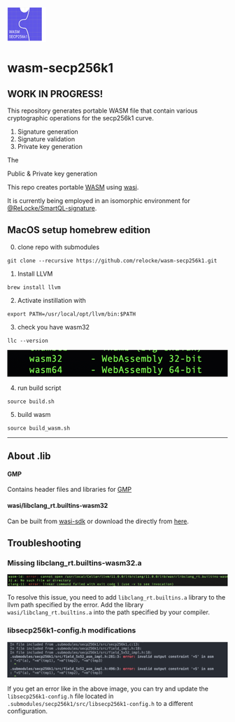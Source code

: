 
<img src="static/wasm-secp256k1.svg" height=80px>

# wasm-secp256k1

## WORK IN PROGRESS!

This repository generates portable WASM file that contain various cryptographic operations for the secp256k1 curve.

1. Signature generation
2. Signature validation
3. Private key generation

The 


Public &amp; Private key generation

This repo creates portable [WASM](https://webassembly.org/) using [wasi](https://wasi.dev/).

It is currently being employed in an isomorphic environment for [@ReLocke/SmartQL-signature](https://github.com/relocke/SmartQL-Signature).


## MacOS setup homebrew edition

0. clone repo with submodules
```shell
git clone --recursive https://github.com/relocke/wasm-secp256k1.git
```

1. Install LLVM
```shell
brew install llvm
```
2. Activate instillation with
```shell  
export PATH=/usr/local/opt/llvm/bin:$PATH 
```
3. check you have wasm32
```shell
llc --version
```
<img src="static/wasm32-llc.png">

4. run build script
```shell
source build.sh
```

5. build wasm
```shell
source build_wasm.sh
```
--- 

## About .lib

#### GMP
Contains header files and libraries for [GMP](https://gmplib.org/)

#### wasi/libclang_rt.builtins-wasm32

Can be built from [wasi-sdk](https://github.com/WebAssembly/wasi-sdk) or download the directly from [here](https://github.com/WebAssembly/wasi-sdk/releases).


## Troubleshooting

### Missing libclang_rt.builtins-wasm32.a
<img src="static/error-linker.png">

To resolve this issue, you need to add `libclang_rt.builtins.a` library to the llvm path specified by the error.
Add the library `wasi/libclang_rt.builtins.a` into the path specified by your compiler.


### libsecp256k1-config.h modifications

<img src="static/config-errors.png">

If you get an error like in the above image, you can try and update the `libsecp256k1-config.h` file located in `.submodules/secp256k1/src/libsecp256k1-config.h` to a different configuration. 